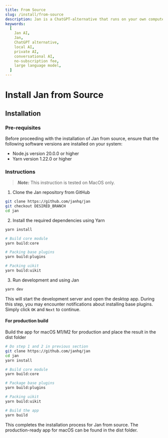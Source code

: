 ```yaml
---
title: From Source
slug: /install/from-source
description: Jan is a ChatGPT-alternative that runs on your own computer, with a local API server.
keywords:
  [
    Jan AI,
    Jan,
    ChatGPT alternative,
    local AI,
    private AI,
    conversational AI,
    no-subscription fee,
    large language model,
  ]
---
```


# Install Jan from Source

## Installation

### Pre-requisites

Before proceeding with the installation of Jan from source, ensure that the following software versions are installed on your system:

- Node.js version 20.0.0 or higher
- Yarn version 1.22.0 or higher

### Instructions

> **_Note:_** This instruction is tested on MacOS only.

1. Clone the Jan repository from GitHub

```bash
git clone https://github.com/janhq/jan
git checkout DESIRED_BRANCH
cd jan
```

2. Install the required dependencies using Yarn

```bash
yarn install

# Build core module
yarn build:core

# Packing base plugins
yarn build:plugins

# Packing uikit
yarn build:uikit
```

3. Run development and using Jan

```bash
yarn dev
```

This will start the development server and open the desktop app. During this step, you may encounter notifications about installing base plugins. Simply click `OK` and `Next` to continue.

#### For production build

Build the app for macOS M1/M2 for production and place the result in the dist folder

```bash
# Do step 1 and 2 in previous section
git clone https://github.com/janhq/jan
cd jan
yarn install

# Build core module
yarn build:core

# Package base plugins
yarn build:plugins

# Packing uikit
yarn build:uikit

# Build the app
yarn build
```

This completes the installation process for Jan from source. The production-ready app for macOS can be found in the dist folder.
